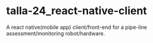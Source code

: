 # talla-24_react-native-client
A react native(mobile app) client/front-end for a pipe-line assessment/monitoring robot/hardware.
